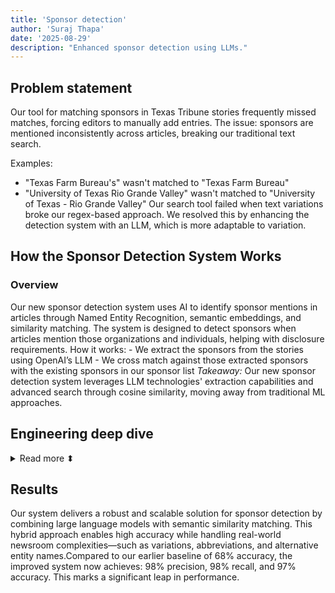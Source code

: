 ```yaml
---
title: 'Sponsor detection'
author: 'Suraj Thapa'
date: '2025-08-29'
description: "Enhanced sponsor detection using LLMs."
---
```


## Problem statement
Our tool for matching sponsors in Texas Tribune stories frequently missed matches, forcing editors to manually add entries. The issue: sponsors are mentioned inconsistently across articles, breaking our traditional text search.

Examples:
- "Texas Farm Bureau's" wasn't matched to "Texas Farm Bureau"
- "University of Texas Rio Grande Valley" wasn't matched to "University of Texas - Rio Grande Valley"
Our search tool failed when text variations broke our regex-based approach. We resolved this by enhancing the detection system with an LLM, which is more adaptable to variation.

## How the Sponsor Detection System Works
### Overview

Our new sponsor detection system uses AI to identify sponsor mentions in articles through Named Entity Recognition, semantic embeddings, and similarity matching. The system is designed to detect sponsors when articles mention those organizations and individuals, helping with disclosure requirements.
How it works:
    - We extract the sponsors from the stories using OpenAI’s LLM
    - We cross match against those extracted sponsors with the existing sponsors in our sponsor list
<i> Takeaway: </i> Our new sponsor detection system leverages LLM technologies' extraction capabilities and advanced search through cosine similarity, moving away from traditional ML approaches.

## Engineering deep dive

<details>

<summary>Read more ⬍</summary>

## Architecture Overview
The system follows a multi-stage pipeline:

1. **Text Processing & Chunking**
2. **Named Entity Recognition (NER)**
3. **Semantic Embedding Generation**
4. **Similarity Matching**
5. **Post-processing & Filtering**
### 1. Text Processing & Chunking
The system first processes incoming text through intelligent chunking by configuring chunk size. This is to handle the long articles that exceed OpenAI's token limits.
### 2. Named Entity Recognition (NER)
This is the core extraction phase using OpenAI's GPT-4 model. We crafted a prompt that instructs the AI to extract organizations, extract people, handle variations with some examples, and output the json structured list.
### 3. Semantic Embedding Generation
The system uses OpenAI's text-embedding-3-large model to convert both extracted entities and sponsor names into high-dimensional vectors.
### 4. Similarity Matching
We use cosine similarity as the core matching algorithm, with a threshold of 0.94 determined through iterative testing. Cosine scores were computed for all possible entity–sponsor pairs using NumPy.
### 5. Post-processing and Filtering
We apply post-processing and filtering to handle edge cases that arise from the nondeterministic behavior of LLMs.

## How did we decide this was the best approach?
Our approach was highly iterative and driven entirely by metrics. I used MLflow as the central stack for tracking metrics, which allowed us to systematically evaluate different methods with the goal of achieving over 90% in precision, accuracy, and recall.
Here are some of the approaches we experimented with:
    - Extracting entities using alternative models such as spaCy
    - Testing different n-gram combinations
    - Applying fuzzy search with existing names
    - Adjusting cosine similarity thresholds
    - Designing and refining LLM prompts
By leveraging MLflow for detailed metric tracking, we were able to compare approaches effectively and select the solution that best met our requirements. This iterative process proved invaluable in optimizing our results.

## Performance Optimizations
1. **Batch Embedding**: Processes multiple entities simultaneously
2. **Caching**: Local sponsor data caching
3. **Parallel Processing**: Multi-threading for similarity calculations
4. **Adaptive Chunking**: Dynamic text segmentation based on API limits

## API Integration
The system is deployed as an AWS Lambda function. I used AWS SAM and AWS cloudformation to manage the deployment. I also added github actions CI/CD pipelines to track the metrics while creating pull requests. The metrics are also sent to our mlflow server.

## Monitoring
All the logs are configured to send to aws cloudwatch.

## Note on a unique error
Modern tools -> modern bugs! When Facebook is mentioned as a social media, it will not recognize it as an organizational entity. Example, <i>“We will serve until we run out,” the Inn posted in a Facebook invitation.</i> Thus, the LLMs do not extract Facebook as an organizational entity, until we are explicit about social media platforms in our prompt.

</details>

## Results

Our system delivers a robust and scalable solution for sponsor detection by combining large language models with semantic similarity matching. This hybrid approach enables high accuracy while handling real-world newsroom complexities—such as variations, abbreviations, and alternative entity names.Compared to our earlier baseline of 68% accuracy, the improved system now achieves: 98% precision, 98% recall, and 97% accuracy. This marks a significant leap in performance.
